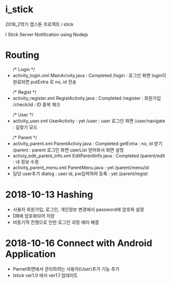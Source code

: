 # i_stick
2018_2학기 캡스톤 프로젝트 i stick

I Stick Server Notification using Nodejs

<h1>Routing</h1>
<ul>/*  Login */
  <li> activity_login.xml  MainAcivity.java : Completed /login  :   로그인 화면 login이 완료되면 putExtra 로 no, id 전송</li>
</ul>
<ul>
/*  Regist  */
  <li> activity_register.xml RegistActivity.java : Completed  /register   :   회원가입  /check/id   :   ID 중복 체크</li>
</ul>
<ul>
/*  User  */
  <li> activity_user.xml UserActivity : yet /user   :   user 로그인 화면 /user/navigate : 길찾기 모드</li>
</ul>
<ul>
/*  Parent  */
  <li> activity_parent.xml ParentActiviy.java : Completed getExtra : no, id 받기  /parent :   parent 로그인 화면 userList 얻어와서 화면 설정</li>
  <li> activiy_edit_parent_info.xml  EditParentInfo.java : Completed  /parent/edit  : 내 정보 수정</li>
  <li> activity_parent_menu.xml ParentMenu.java : yet /parent/menu/id </li>
  <li> 담당 user추가 dialog : user id, pw입력하여 등록 : yet /parent/regist </li>
</ul>

<h1>2018-10-13 Hashing</h1>
<ul>
  <li>사용자 회원가입, 로그인, 개인정보 변경에서 password에 암호화 설정</li>
  <li>DB에 암호화되어 저장</li>
  <li>비동기적 진행으로 인한 로그인 과정 에러 해결</li>
</ul>

<h1>2018-10-16 Connect with Android Application</h1>
<ul>
  <li>Parnet화면에서 관리하려는 사용자(User)추가 기능 추가</li>
  <li>Istick ver1.0 에서 ver1.1 업데이트</li>
</ul>
